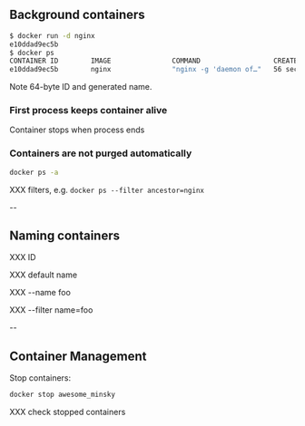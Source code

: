 ## Background containers

```bash
$ docker run -d nginx
e10ddad9ec5b
$ docker ps
CONTAINER ID        IMAGE               COMMAND                  CREATED             STATUS              PORTS               NAMES
e10ddad9ec5b        nginx               "nginx -g 'daemon of…"   56 seconds ago      Up 55 seconds       80/tcp              awesome_minsky
```

Note 64-byte ID and generated name.

### First process keeps container alive

Container stops when process ends

### Containers are not purged automatically

```bash
docker ps -a
```

XXX filters, e.g. `docker ps --filter ancestor=nginx`

--

## Naming containers

XXX ID

XXX default name

XXX --name foo

XXX --filter name=foo

--

## Container Management

Stop containers:

```bash
docker stop awesome_minsky
```

XXX check stopped containers

